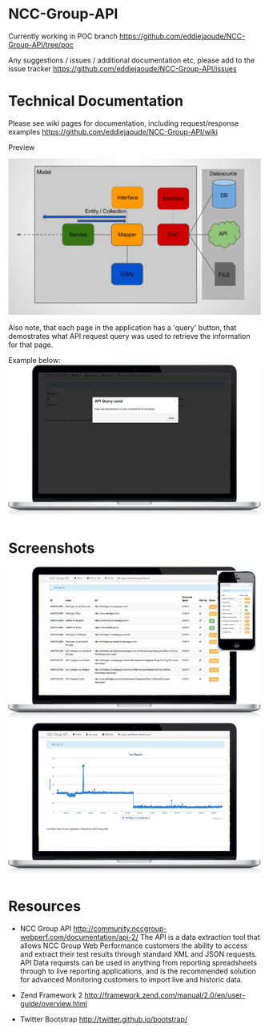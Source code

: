 NCC-Group-API
=============
Currently working in POC branch https://github.com/eddiejaoude/NCC-Group-API/tree/poc

Any suggestions / issues / additional documentation etc, please add to the issue tracker https://github.com/eddiejaoude/NCC-Group-API/issues 

Technical Documentation
=======================
Please see wiki pages for documentation, including request/response examples
https://github.com/eddiejaoude/NCC-Group-API/wiki

Preview

![Model Architecture](/screenshots/model.png "Model Architecture")

Also note, that each page in the application has a 'query' button, that demostrates what API request query was used to retrieve the information for that page.

Example below:
![API Query Button](/screenshots/nccgroup-api-query-button.png "API Query Button")

Screenshots
===========

![Screenshot 1](/screenshots/nccgroup-api-mac-iphone.png "Screenshot 1")
![Screenshot 2](/screenshots/nccgroup-api-mac-graph.png "Screenshot 2")


Resources
=========

* NCC Group API http://community.nccgroup-webperf.com/documentation/api-2/
The API is a data extraction tool that allows NCC Group Web Performance customers the ability to access and extract their test results through standard XML and JSON requests. API Data requests can be used in anything from reporting spreadsheets through to live reporting applications, and is the recommended solution for advanced Monitoring customers to import live and historic data.

* Zend Framework 2 http://framework.zend.com/manual/2.0/en/user-guide/overview.html
* Twitter Bootstrap http://twitter.github.io/bootstrap/
